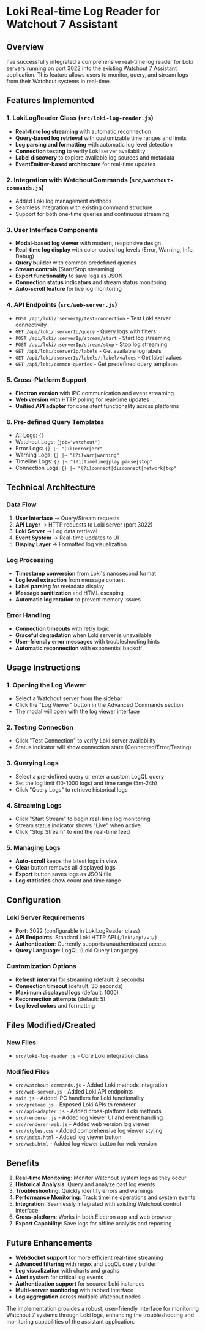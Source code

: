 # Loki Real-time Log Reader for Watchout 7 Assistant

## Overview

I've successfully integrated a comprehensive real-time log reader for Loki servers running on port 3022 into the existing Watchout 7 Assistant application. This feature allows users to monitor, query, and stream logs from their Watchout systems in real-time.

## Features Implemented

### 1. **LokiLogReader Class** (`src/loki-log-reader.js`)
- **Real-time log streaming** with automatic reconnection
- **Query-based log retrieval** with customizable time ranges and limits
- **Log parsing and formatting** with automatic log level detection
- **Connection testing** to verify Loki server availability
- **Label discovery** to explore available log sources and metadata
- **EventEmitter-based architecture** for real-time updates

### 2. **Integration with WatchoutCommands** (`src/watchout-commands.js`)
- Added Loki log management methods
- Seamless integration with existing command structure
- Support for both one-time queries and continuous streaming

### 3. **User Interface Components**
- **Modal-based log viewer** with modern, responsive design
- **Real-time log display** with color-coded log levels (Error, Warning, Info, Debug)
- **Query builder** with common predefined queries
- **Stream controls** (Start/Stop streaming)
- **Export functionality** to save logs as JSON
- **Connection status indicators** and stream status monitoring
- **Auto-scroll feature** for live log monitoring

### 4. **API Endpoints** (`src/web-server.js`)
- `POST /api/loki/:serverIp/test-connection` - Test Loki server connectivity
- `GET /api/loki/:serverIp/query` - Query logs with filters
- `POST /api/loki/:serverIp/stream/start` - Start log streaming
- `POST /api/loki/:serverIp/stream/stop` - Stop log streaming
- `GET /api/loki/:serverIp/labels` - Get available log labels
- `GET /api/loki/:serverIp/labels/:label/values` - Get label values
- `GET /api/loki/common-queries` - Get predefined query templates

### 5. **Cross-Platform Support**
- **Electron version** with IPC communication and event streaming
- **Web version** with HTTP polling for real-time updates
- **Unified API adapter** for consistent functionality across platforms

### 6. **Pre-defined Query Templates**
- All Logs: `{}`
- Watchout Logs: `{job="watchout"}`
- Error Logs: `{} |~ "(?i)error|err"`
- Warning Logs: `{} |~ "(?i)warn|warning"`
- Timeline Logs: `{} |~ "(?i)timeline|play|pause|stop"`
- Connection Logs: `{} |~ "(?i)connect|disconnect|network|tcp"`

## Technical Architecture

### Data Flow
1. **User Interface** → Query/Stream requests
2. **API Layer** → HTTP requests to Loki server (port 3022)
3. **Loki Server** → Log data retrieval
4. **Event System** → Real-time updates to UI
5. **Display Layer** → Formatted log visualization

### Log Processing
- **Timestamp conversion** from Loki's nanosecond format
- **Log level extraction** from message content
- **Label parsing** for metadata display
- **Message sanitization** and HTML escaping
- **Automatic log rotation** to prevent memory issues

### Error Handling
- **Connection timeouts** with retry logic
- **Graceful degradation** when Loki server is unavailable
- **User-friendly error messages** with troubleshooting hints
- **Automatic reconnection** with exponential backoff

## Usage Instructions

### 1. **Opening the Log Viewer**
- Select a Watchout server from the sidebar
- Click the "Log Viewer" button in the Advanced Commands section
- The modal will open with the log viewer interface

### 2. **Testing Connection**
- Click "Test Connection" to verify Loki server availability
- Status indicator will show connection state (Connected/Error/Testing)

### 3. **Querying Logs**
- Select a pre-defined query or enter a custom LogQL query
- Set the log limit (10-1000 logs) and time range (5m-24h)
- Click "Query Logs" to retrieve historical logs

### 4. **Streaming Logs**
- Click "Start Stream" to begin real-time log monitoring
- Stream status indicator shows "Live" when active
- Click "Stop Stream" to end the real-time feed

### 5. **Managing Logs**
- **Auto-scroll** keeps the latest logs in view
- **Clear** button removes all displayed logs
- **Export** button saves logs as JSON file
- **Log statistics** show count and time range

## Configuration

### Loki Server Requirements
- **Port**: 3022 (configurable in LokiLogReader class)
- **API Endpoints**: Standard Loki HTTP API (`/loki/api/v1/`)
- **Authentication**: Currently supports unauthenticated access
- **Query Language**: LogQL (Loki Query Language)

### Customization Options
- **Refresh interval** for streaming (default: 2 seconds)
- **Connection timeout** (default: 30 seconds)
- **Maximum displayed logs** (default: 1000)
- **Reconnection attempts** (default: 5)
- **Log level colors** and formatting

## Files Modified/Created

### New Files
- `src/loki-log-reader.js` - Core Loki integration class

### Modified Files
- `src/watchout-commands.js` - Added Loki methods integration
- `src/web-server.js` - Added Loki API endpoints
- `main.js` - Added IPC handlers for Loki functionality
- `src/preload.js` - Exposed Loki APIs to renderer
- `src/api-adapter.js` - Added cross-platform Loki methods
- `src/renderer.js` - Added log viewer UI and event handling
- `src/renderer-web.js` - Added web version log viewer
- `src/styles.css` - Added comprehensive log viewer styling
- `src/index.html` - Added log viewer button
- `src/web.html` - Added log viewer button for web version

## Benefits

1. **Real-time Monitoring**: Monitor Watchout system logs as they occur
2. **Historical Analysis**: Query and analyze past log events
3. **Troubleshooting**: Quickly identify errors and warnings
4. **Performance Monitoring**: Track timeline operations and system events
5. **Integration**: Seamlessly integrated with existing Watchout control interface
6. **Cross-platform**: Works in both Electron app and web browser
7. **Export Capability**: Save logs for offline analysis and reporting

## Future Enhancements

- **WebSocket support** for more efficient real-time streaming
- **Advanced filtering** with regex and LogQL query builder
- **Log visualization** with charts and graphs
- **Alert system** for critical log events
- **Authentication support** for secured Loki instances
- **Multi-server monitoring** with tabbed interface
- **Log aggregation** across multiple Watchout nodes

The implementation provides a robust, user-friendly interface for monitoring Watchout 7 systems through Loki logs, enhancing the troubleshooting and monitoring capabilities of the assistant application.
